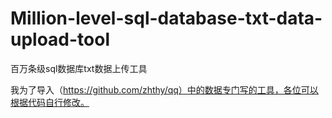 # Million-level-sql-database-txt-data-upload-tool
百万条级sql数据库txt数据上传工具

我为了导入（https://github.com/zhthy/qq）中的数据专门写的工具，各位可以根据代码自行修改。
